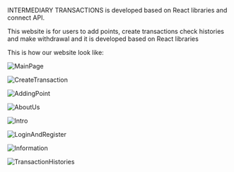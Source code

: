 INTERMEDIARY TRANSACTIONS is developed based on React libraries and connect API.

This website is for users to add points, create transactions check histories and make withdrawal and it is developed based on React libraries

This is how our website look like: 


![MainPage](https://i.imgur.com/1y9sVK4.png)

![CreateTransaction](https://i.imgur.com/DRpmYvh.png)

![AddingPoint](https://i.imgur.com/ydj7KUG.png)

![AboutUs](https://i.imgur.com/K3Y7Emg.png)

![Intro](https://i.imgur.com/N0E0GOf.png)

![LoginAndRegister](https://i.imgur.com/NNCqNTS.png)

![Information](https://i.imgur.com/Hm3RhUy.png)

![TransactionHistories](https://i.imgur.com/0PwUiWL.png)

